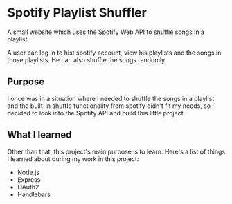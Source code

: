 # Spotify Playlist Shuffler

A small website which uses the Spotify Web API to shuffle songs in a playlist.

A user can log in to hist spotify account, view his playlists and the songs in those playlists. He can also shuffle the songs randomly.

## Purpose

I once was in a situation where I needed to shuffle the songs in a playlist and the built-in shuffle functionality from spotify didn't fit my needs, so I decided to look into the Spotify API and build this little project.

## What I learned

Other than that, this project's main purpose is to learn. Here's a list of things I learned about during my work in this project:

- Node.js
- Express
- OAuth2
- Handlebars
